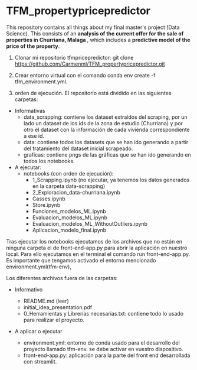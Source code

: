# TFM_propertypricepredictor 
This repository contains all things about my final master's project (Data Science). This consists of an <strong> analysis of the current offer for the sale of properties in Churriana, Malaga </strong> , which includes a <strong> predictive model of the price of the property</strong>.

1. Clonar mi repositorio tfmpricepredictor: git clone https://github.com/Carmenml/TFM_propertypricepredictor.git

2. Crear entorno virtual con el comando conda env create -f tfm_environment.yml. 

3. orden de ejecución. 
El repositorio está dividido en las siguientes carpetas:

* Informativas
    * data_scrapping: contiene los dataset extraídos del scraping, por un lado un dataset de los ids de la zona de estudio (Churriana) y por otro el dataset con la información de cada vivienda correspondiente a ese id. 
    * data: contiene todos los datasets que se han ido generando a partir del tratamiento del dataset inicial scrapeado.
    * graficas: contiene pngs de las gráficas que se han ido generando en todos los notebooks.
* A ejecutar:
    * notebooks (con orden de ejecución):
        * 1_Scrapping.ipynb (no ejecutar, ya tenemos los datos generados en la carpeta data-scrapping)
        * 2_Exploracion_data-churriana.ipynb
        * Casses.ipynb
        * Store.ipynb
        * Funciones_modelos_ML.ipynb
        * Evaluacion_modelos_ML.ipynb
        * Evaluacion_modelos_ML_WithoutOutliers.ipynb
        * Aplicacion_modelo_final.ipynb

Tras ejecutar los notebooks ejecutamos de los archivos que no están en ninguna carpeta el de front-end-app.py para abrir la aplicación en nuestro local. Para ello ejecutamos en el terminal el comando run  front-end-app.py. Es importante que tengamos activado el entorno mencionado environment.yml(tfm-env),

Los diferentes archivos fuera de las carpetas:
* Informativo
    * README.md (leer)
    * initial_idea_presentation.pdf
    * 0_Herramientas y Librerías necesarias.txt: contiene todo lo usado para realizar el proyecto.

* A aplicar o ejecutar
    * environment.yml: entorno de conda usado para el desarrollo del proyecto llamado tfm-env. se debe activar en vuestro dispositivo.
    * front-end-app.py: aplicación para la parte del front end desarrollada con streamlit.
